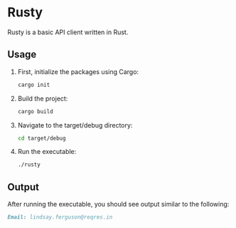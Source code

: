 # Rusty

Rusty is a basic API client written in Rust.

## Usage

1. First, initialize the packages using Cargo:

    ```bash
    cargo init
    ```

2. Build the project:

    ```bash
    cargo build
    ```

3. Navigate to the target/debug directory:

    ```bash
    cd target/debug
    ```

4. Run the executable:

    ```bash
    ./rusty
    ```

## Output

After running the executable, you should see output similar to the following:

```markdown
Email: lindsay.ferguson@reqres.in
